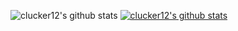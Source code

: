 ![clucker12's github stats](https://github-readme-stats.vercel.app/api?username=clucker12&show_icons=true)
[![clucker12's github stats](https://github-readme-stats.vercel.app/api/top-langs/?username=clucker12&show_icons=true&hide_border=true&title_color=004386&icon_color=004386&layout=compact)](https://github.com/clucker12)

<!--
**clucker12/clucker12** is a ✨ _special_ ✨ repository because its `README.md` (this file) appears on your GitHub profile.

Here are some ideas to get you started:

- 🔭 I’m currently working on ...
- 🌱 I’m currently learning ...
- 👯 I’m looking to collaborate on ...
- 🤔 I’m looking for help with ...
- 💬 Ask me about ...
- 📫 How to reach me: ...
- 😄 Pronouns: ...
- ⚡ Fun fact: ...
-->
